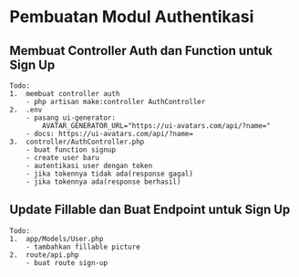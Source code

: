 # Pembuatan Modul Authentikasi

## Membuat Controller Auth dan Function untuk Sign Up

    Todo:
    1.  membuat controller auth
        - php artisan make:controller AuthController
    2.  .env
        - pasang ui-generator:
            AVATAR_GENERATOR_URL="https://ui-avatars.com/api/?name="
        - docs: https://ui-avatars.com/api/?name=
    3.  controller/AuthController.php
        - buat function signup
        - create user baru
        - autentikasi user dengan token
        - jika tokennya tidak ada(response gagal)
        - jika tokennya ada(response berhasil)

## Update Fillable dan Buat Endpoint untuk Sign Up

    Todo:
    1.  app/Models/User.php
        - tambahkan fillable picture
    2.  route/api.php
        - buat route sign-up
